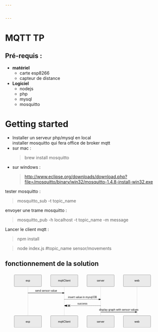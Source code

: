 ```yaml
---


---
```


<h1 id="mqtt-tp">MQTT TP</h1>
<h2 id="pré-requis-">Pré-requis :</h2>
<ul>
<li><strong>matériel</strong>
<ul>
<li>carte esp8266</li>
<li>capteur de distance</li>
</ul>
</li>
<li><strong>Logiciel</strong>
<ul>
<li>nodejs</li>
<li>php</li>
<li>mysql</li>
<li>mosquitto</li>
</ul>
</li>
</ul>
<h1 id="getting-started">Getting started</h1>
<ul>
<li>Installer un serveur php/mysql en local<br>
installer mosquitto qui fera office de broker mqtt</li>
<li>sur mac :
<blockquote>
<p>brew install mosquitto</p>
</blockquote>
</li>
<li>sur windows :
<blockquote>
<p><a href="http://www.eclipse.org/downloads/download.php?file=/mosquitto/binary/win32/mosquitto-1.4.8-install-win32.exe">http://www.eclipse.org/downloads/download.php?file=/mosquitto/binary/win32/mosquitto-1.4.8-install-win32.exe</a></p>
</blockquote>
</li>
</ul>
<p>tester mosquitto :</p>
<blockquote>
<p>mosquitto_sub -t topic_name</p>
</blockquote>
<p>envoyer une trame mosquitto :</p>
<blockquote>
<p>mosquitto_pub -h localhost -t topic_name -m message</p>
</blockquote>
<p>Lancer le client mqtt :</p>
<blockquote>
<p>npm install</p>
</blockquote>
<blockquote>
<p>node index.js #topic_name sensor/movements</p>
</blockquote>
<h2 id="fonctionnement-de-la-solution">fonctionnement de la solution</h2>
<div class="mermaid"><svg xmlns="http://www.w3.org/2000/svg" id="mermaid-svg-qoVPGxFeJQECRtMg" height="100%" width="100%" style="max-width:850px;" viewBox="-50 -10 850 301"><g></g><g><line id="actor644" x1="75" y1="5" x2="75" y2="290" class="actor-line" stroke-width="0.5px" stroke="#999"></line><rect x="0" y="0" fill="#eaeaea" stroke="#666" width="150" height="65" rx="3" ry="3" class="actor"></rect><text x="75" y="32.5" style="text-anchor: middle;" dominant-baseline="central" alignment-baseline="central" class="actor"><tspan x="75" dy="0">esp</tspan></text></g><g><line id="actor645" x1="275" y1="5" x2="275" y2="290" class="actor-line" stroke-width="0.5px" stroke="#999"></line><rect x="200" y="0" fill="#eaeaea" stroke="#666" width="150" height="65" rx="3" ry="3" class="actor"></rect><text x="275" y="32.5" style="text-anchor: middle;" dominant-baseline="central" alignment-baseline="central" class="actor"><tspan x="275" dy="0">mqttClient</tspan></text></g><g><line id="actor646" x1="475" y1="5" x2="475" y2="290" class="actor-line" stroke-width="0.5px" stroke="#999"></line><rect x="400" y="0" fill="#eaeaea" stroke="#666" width="150" height="65" rx="3" ry="3" class="actor"></rect><text x="475" y="32.5" style="text-anchor: middle;" dominant-baseline="central" alignment-baseline="central" class="actor"><tspan x="475" dy="0">server</tspan></text></g><g><line id="actor647" x1="675" y1="5" x2="675" y2="290" class="actor-line" stroke-width="0.5px" stroke="#999"></line><rect x="600" y="0" fill="#eaeaea" stroke="#666" width="150" height="65" rx="3" ry="3" class="actor"></rect><text x="675" y="32.5" style="text-anchor: middle;" dominant-baseline="central" alignment-baseline="central" class="actor"><tspan x="675" dy="0">web</tspan></text></g><defs><marker id="arrowhead" refX="5" refY="2" markerWidth="6" markerHeight="4" orient="auto"><path d="M 0,0 V 4 L6,2 Z"></path></marker></defs><defs><marker id="crosshead" markerWidth="15" markerHeight="8" orient="auto" refX="16" refY="4"><path fill="black" stroke="#000000" stroke-width="1px" d="M 9,2 V 6 L16,4 Z" style="stroke-dasharray: 0, 0;"></path><path fill="none" stroke="#000000" stroke-width="1px" d="M 0,1 L 6,7 M 6,1 L 0,7" style="stroke-dasharray: 0, 0;"></path></marker></defs><g><text x="175" y="93" class="messageText" style="text-anchor: middle;">send sensor value</text><line x1="75" y1="100" x2="275" y2="100" class="messageLine0" stroke-width="2" stroke="black" marker-end="url(#arrowhead)" style="fill: none;"></line></g><g><text x="375" y="128" class="messageText" style="text-anchor: middle;">insert value in mysql DB</text><line x1="275" y1="135" x2="475" y2="135" class="messageLine1" stroke-width="2" stroke="black" marker-end="url(#arrowhead)" style="stroke-dasharray: 3, 3; fill: none;"></line></g><g><text x="375" y="163" class="messageText" style="text-anchor: middle;">success</text><line x1="475" y1="170" x2="275" y2="170" class="messageLine1" stroke-width="2" stroke="black" marker-end="url(#crosshead)" style="stroke-dasharray: 3, 3; fill: none;"></line></g><g><text x="575" y="198" class="messageText" style="text-anchor: middle;">display graph with sensor values</text><line x1="475" y1="205" x2="675" y2="205" class="messageLine0" stroke-width="2" stroke="black" marker-end="url(#arrowhead)" style="fill: none;"></line></g><g><rect x="0" y="225" fill="#eaeaea" stroke="#666" width="150" height="65" rx="3" ry="3" class="actor"></rect><text x="75" y="257.5" style="text-anchor: middle;" dominant-baseline="central" alignment-baseline="central" class="actor"><tspan x="75" dy="0">esp</tspan></text></g><g><rect x="200" y="225" fill="#eaeaea" stroke="#666" width="150" height="65" rx="3" ry="3" class="actor"></rect><text x="275" y="257.5" style="text-anchor: middle;" dominant-baseline="central" alignment-baseline="central" class="actor"><tspan x="275" dy="0">mqttClient</tspan></text></g><g><rect x="400" y="225" fill="#eaeaea" stroke="#666" width="150" height="65" rx="3" ry="3" class="actor"></rect><text x="475" y="257.5" style="text-anchor: middle;" dominant-baseline="central" alignment-baseline="central" class="actor"><tspan x="475" dy="0">server</tspan></text></g><g><rect x="600" y="225" fill="#eaeaea" stroke="#666" width="150" height="65" rx="3" ry="3" class="actor"></rect><text x="675" y="257.5" style="text-anchor: middle;" dominant-baseline="central" alignment-baseline="central" class="actor"><tspan x="675" dy="0">web</tspan></text></g></svg></div>

